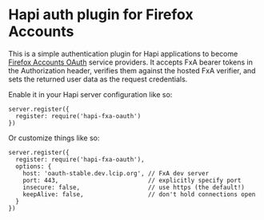 Hapi auth plugin for Firefox Accounts
=====================================

This is a simple authentication plugin for Hapi applications to become
[Firefox Accounts OAuth](https://developer.mozilla.org/en-US/docs/Mozilla/Tech/Firefox_Accounts/Introduction#Firefox_Accounts_OAuth_2.0_API)
service providers.  It accepts FxA bearer tokens in the Authorization header,
verifies them against the hosted FxA verifier, and sets the returned user
data as the request credentials.

Enable it in your Hapi server configuration like so:

    server.register({
      register: require('hapi-fxa-oauth')
    })

Or customize things like so:

    server.register({
      register: require('hapi-fxa-oauth'),
      options: {
        host: 'oauth-stable.dev.lcip.org', // FxA dev server
        port: 443,                         // explicitly specify port
        insecure: false,                   // use https (the default!)
        keepAlive: false,                  // don't hold connections open
      }
    })

